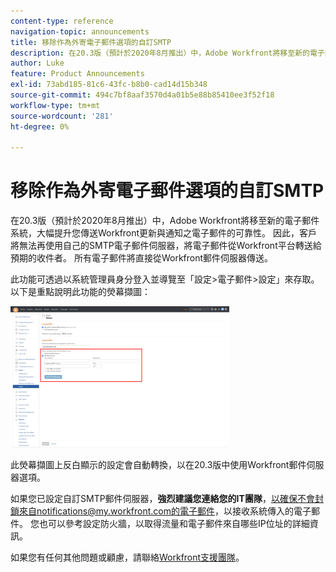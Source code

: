 ```yaml
---
content-type: reference
navigation-topic: announcements
title: 移除作為外寄電子郵件選項的自訂SMTP
description: 在20.3版（預計於2020年8月推出）中，Adobe Workfront將移至新的電子郵件系統，大幅提升您傳送Workfront更新與通知之電子郵件的可靠性。 因此，客戶將無法再使用自己的SMTP電子郵件伺服器，將電子郵件從Workfront平台轉送給預期的收件者。 所有電子郵件將直接從Workfront郵件伺服器傳送。
author: Luke
feature: Product Announcements
exl-id: 73abd185-81c6-43fc-b8b0-cad14d15b348
source-git-commit: 494c7bf8aaf3570d4a01b5e88b85410ee3f52f18
workflow-type: tm+mt
source-wordcount: '281'
ht-degree: 0%

---
```


# 移除作為外寄電子郵件選項的自訂SMTP

在20.3版（預計於2020年8月推出）中，Adobe Workfront將移至新的電子郵件系統，大幅提升您傳送Workfront更新與通知之電子郵件的可靠性。 因此，客戶將無法再使用自己的SMTP電子郵件伺服器，將電子郵件從Workfront平台轉送給預期的收件者。 所有電子郵件將直接從Workfront郵件伺服器傳送。

此功能可透過以系統管理員身分登入並導覽至「設定>電子郵件>設定」來存取。 以下是重點說明此功能的熒幕擷圖：

![電子郵件伺服器設定](assets/email-server-settings-350x226.png)

此熒幕擷圖上反白顯示的設定會自動轉換，以在20.3版中使用Workfront郵件伺服器選項。

如果您已設定自訂SMTP郵件伺服器，**強烈建議您連絡您的IT團隊**，以確保不會封鎖來自notifications@my.workfront.com的電子郵件，以接收系統傳入的電子郵件。 您也可以參考設定防火牆，以取得流量和電子郵件來自哪些IP位址的詳細資訊。

如果您有任何其他問題或顧慮，請聯絡[Workfront支援團隊](https://one.workfront.com/s/support?language=en_US)。
